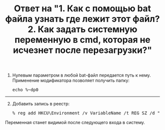 ﻿---
title: "Ответ на \"1. Как с помощью bat файла узнать где лежит этот файл? 2. Как задать системную переменную в cmd, которая не исчезнет после перезагрузки?\""
se.owner.user_id: 240512
se.owner.display_name: "MSDN.WhiteKnight"
se.owner.link: "https://ru.stackoverflow.com/users/240512/msdn-whiteknight"
se.answer_id: 702397
se.question_id: 702250
se.post_type: answer
se.score: 6
se.is_accepted: True
---
<ol>
<li><p>Нулевым параметром в любой bat-файл передается путь к нему. Применение модификатора позволяет получить папку:</p>

<pre>echo %~dp0</pre></li>
</ol>

<hr>

<ol start="2">
<li><p>Добавить запись в реестр:</p>

<pre>% reg add HKCU\Environment /v VariableName /t REG_SZ /d "Variable value"</pre></li>
</ol>

<p>Переменная станет видимой после следующего входа в систему.</p>
